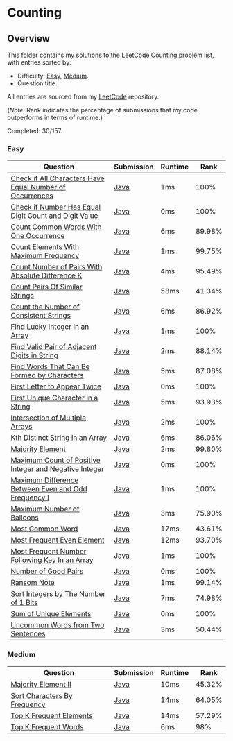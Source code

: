 # Counting

## Overview
This folder contains my solutions to the LeetCode [Counting](https://leetcode.com/problem-list/counting/) problem list,
with entries sorted by:
- Difficulty: [Easy](#easy), [Medium](#medium).
- Question title.

All entries are sourced from my [LeetCode](https://github.com/shumarb/leetcode) repository.

(*Note*: Rank indicates the percentage of submissions that my code outperforms in terms of runtime.)

Completed: 30/157.

### Easy
| Question                                                                                                                                                        | Submission                                                                                                                    | Runtime | Rank   |
|-----------------------------------------------------------------------------------------------------------------------------------------------------------------|-------------------------------------------------------------------------------------------------------------------------------|---------|--------|
| [Check if All Characters Have Equal Number of Occurrences](https://leetcode.com/problems/check-if-all-characters-have-equal-number-of-occurrences/description/) | [Java](https://github.com/shumarb/leetcode/blob/main/submissions/java/CheckIfAllCharactersHaveEqualNumberOfOccurrences.java)  | 1ms     | 100%   |
| [Check if Number Has Equal Digit Count and Digit Value](https://leetcode.com/problems/check-if-number-has-equal-digit-count-and-digit-value/description/)       | [Java](https://github.com/shumarb/leetcode/blob/main/submissions/java/CheckIfNumberHasEqualDigitCountAndEqualDigitValue.java) | 0ms     | 100%   |
| [Count Common Words With One Occurrence](https://leetcode.com/problems/count-common-words-with-one-occurrence/description/)                                     | [Java](https://github.com/shumarb/leetcode/blob/main/submissions/java/CountCommonWordsWithOneOccurrence.java)                 | 6ms     | 89.98% |
| [Count Elements With Maximum Frequency](https://leetcode.com/problems/count-elements-with-maximum-frequency/description/)                                       | [Java](https://github.com/shumarb/leetcode/blob/main/submissions/java/CountElementsWithMaximumFrequency.java)                 | 1ms     | 99.75% |
| [Count Number of Pairs With Absolute Difference K](https://leetcode.com/problems/count-number-of-pairs-with-absolute-difference-k/description/)                 | [Java](https://github.com/shumarb/leetcode/blob/main/submissions/java/CountNumberOfPairsWithAbsoluteDifferenceK.java)         | 4ms     | 95.49% |
| [Count Pairs Of Similar Strings](https://leetcode.com/problems/count-pairs-of-similar-strings//description/)                                                    | [Java](https://github.com/shumarb/leetcode/blob/main/submissions/java/CountPairsOfSimilarStrings.java)                        | 58ms    | 41.34% |
| [Count the Number of Consistent Strings](https://leetcode.com/problems/count-the-number-of-consistent-strings/description/)                                     | [Java](https://github.com/shumarb/leetcode/blob/main/submissions/java/CountTheNumberOfConsistentStrings.java)                 | 6ms     | 86.92% |
| [Find Lucky Integer in an Array](https://leetcode.com/problems/find-lucky-integer-in-an-array/description/)                                                     | [Java](https://github.com/shumarb/leetcode/blob/main/submissions/java/FindLuckyIntegerInAnArray.java)                         | 1ms     | 100%   |
| [Find Valid Pair of Adjacent Digits in String](https://leetcode.com/problems/find-valid-pair-of-adjacent-digits-in-string/description/)                         | [Java](https://github.com/shumarb/leetcode/blob/main/submissions/java/FindValidPairOfAdjacentDigitsInString.java)             | 2ms     | 88.14% |
| [Find Words That Can Be Formed by Characters](https://leetcode.com/problems/find-words-that-can-be-formed-by-characters/description/)                           | [Java](https://github.com/shumarb/leetcode/blob/main/submissions/java/FindWordsThatCanBeFormedByCharacters.java)              | 5ms     | 87.08% |
| [First Letter to Appear Twice](https://leetcode.com/problems/first-letter-to-appear-twice/description/)                                                         | [Java](https://github.com/shumarb/leetcode/blob/main/submissions/java/FirstLetterToAppearTwice.java)                          | 0ms     | 100%   |
| [First Unique Character in a String](https://leetcode.com/problems/first-unique-character-in-a-string/description/)                                             | [Java](https://github.com/shumarb/leetcode/blob/main/submissions/java/FirstUniqueCharacterInAString.java)                     | 5ms     | 93.93% |
| [Intersection of Multiple Arrays](https://leetcode.com/problems/intersection-of-two-arrays/description/)                                                        | [Java](https://github.com/shumarb/leetcode/blob/main/submissions/java/IntersectionofMultipleArrays.java)                      | 2ms     | 100%   |
| [Kth Distinct String in an Array](https://leetcode.com/problems/kth-distinct-string-in-an-array/description/)                                                   | [Java](https://github.com/shumarb/leetcode/blob/main/submissions/java/KthDistinctStringInAnArray.java)                        | 6ms     | 86.06% |
| [Majority Element](https://leetcode.com/problems/majority-element/description/)                                                                                 | [Java](https://github.com/shumarb/leetcode/blob/main/submissions/java/MajorityElement.java)                                   | 2ms     | 99.80% |
| [Maximum Count of Positive Integer and Negative Integer](https://leetcode.com/problems/maximum-count-of-positive-integer-and-negative-integer/description/)     | [Java](https://github.com/shumarb/leetcode/blob/main/submissions/java/MaximumCountOfPositiveIntegerAndNegativeInteger.java)   | 0ms     | 100%   |
| [Maximum Difference Between Even and Odd Frequency I](https://leetcode.com/problems/maximum-difference-between-even-and-odd-frequency-i/description/)           | [Java](https://github.com/shumarb/leetcode/blob/main/submissions/java/MaximumDifferenceBetweenEvenAndOddFrequencyOne.java)    | 1ms     | 100%   |
| [Maximum Number of Balloons](https://leetcode.com/problems/maximum-number-of-balloons/description/)                                                             | [Java](https://github.com/shumarb/leetcode/blob/main/submissions/java/MaximumNumberOfBalloons.java)                           | 3ms     | 75.90% |
| [Most Common Word](https://leetcode.com/problems/most-common-word/description/)                                                                                 | [Java](https://github.com/shumarb/leetcode/blob/main/submissions/java/MostCommonWord.java)                                    | 17ms    | 43.61% |
| [Most Frequent Even Element](https://leetcode.com/problems/most-frequent-even-element/description/)                                                             | [Java](https://github.com/shumarb/leetcode/blob/main/submissions/java/MostFrequentEvenElement.java)                           | 12ms    | 93.70% |
| [Most Frequent Number Following Key In an Array](https://leetcode.com/problems/most-frequent-number-following-key-in-an-array/description/)                     | [Java](https://github.com/shumarb/leetcode/blob/main/submissions/java/MostFrequentNumberFollowingKeyInAnArray.java)           | 1ms     | 100%   |
| [Number of Good Pairs](https://leetcode.com/problems/number-of-good-pairs/description/)                                                                         | [Java](https://github.com/shumarb/leetcode/blob/main/submissions/java/NumberOfGoodPairs.java)                                 | 0ms     | 100%   |
| [Ransom Note](https://leetcode.com/problems/ransom-note/description/)                                                                                           | [Java](https://github.com/shumarb/leetcode/blob/main/submissions/java/RansomNote.java)                                        | 1ms     | 99.14% |
| [Sort Integers by The Number of 1 Bits](https://leetcode.com/problems/sort-integers-by-the-number-of-1-bits/description/)                                       | [Java](https://github.com/shumarb/leetcode/blob/main/submissions/java/SortIntegersByTheNumberOf1Bits.java)                    | 7ms     | 74.98% |
| [Sum of Unique Elements](https://leetcode.com/problems/sum-of-unique-elements/description/)                                                                     | [Java](https://github.com/shumarb/leetcode/blob/main/submissions/java/SumOfUniqueElements.java)                               | 0ms     | 100%   |
| [Uncommon Words from Two Sentences](https://leetcode.com/problems/uncommon-words-from-two-sentences/description/)                                               | [Java](https://github.com/shumarb/leetcode/blob/main/submissions/java/UncommonWordsFromTwoSentences.java)                     | 3ms     | 50.44% |

### Medium
| Question                                                                                                | Submission                                                                                            | Runtime | Rank   |
|---------------------------------------------------------------------------------------------------------|-------------------------------------------------------------------------------------------------------|---------|--------|
| [Majority Element II](https://leetcode.com/problems/majority-element-ii/description/)                   | [Java](https://github.com/shumarb/leetcode/blob/main/submissions/java/MajorityElementTwo.java)        | 10ms    | 45.32% |
| [Sort Characters By Frequency](https://leetcode.com/problems/sort-characters-by-frequency/description/) | [Java](https://github.com/shumarb/leetcode/blob/main/submissions/java/SortCharactersByFrequency.java) | 14ms    | 64.05% |
| [Top K Frequent Elements](https://leetcode.com/problems/top-k-frequent-elements/description/)           | [Java](https://github.com/shumarb/leetcode/blob/main/submissions/java/TopKFrequentElements.java)      | 14ms    | 57.29% |
| [Top K Frequent Words](https://leetcode.com/problems/top-k-frequent-words/description/)                 | [Java](https://github.com/shumarb/leetcode/blob/main/submissions/java/TopKFrequentWords.java)         | 6ms     | 98%    | 
